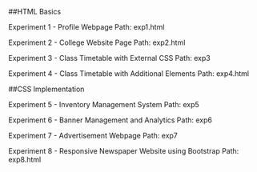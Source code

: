 

##HTML Basics

Experiment 1 - Profile Webpage
Path: exp1.html

Experiment 2 - College Website Page
Path: exp2.html

Experiment 3 - Class Timetable with External CSS
Path: exp3

Experiment 4 - Class Timetable with Additional Elements
Path: exp4.html

##CSS Implementation

Experiment 5 - Inventory Management System
Path: exp5

Experiment 6 - Banner Management and Analytics
Path: exp6

Experiment 7 - Advertisement Webpage
Path: exp7

Experiment 8 - Responsive Newspaper Website using Bootstrap
Path: exp8.html
